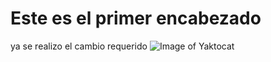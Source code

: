 # Este es el primer encabezado
ya se realizo el cambio requerido
![Image of Yaktocat](https://octodex.github.com/images/yaktocat.png)

